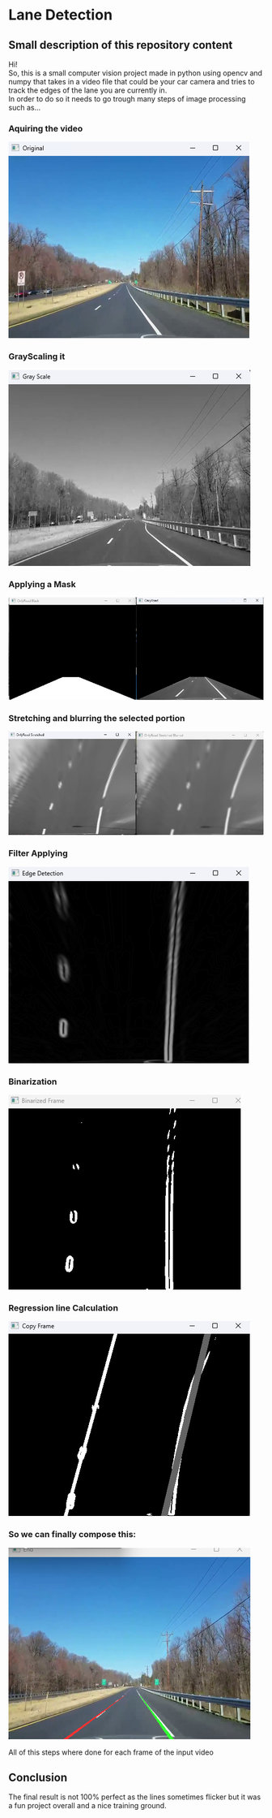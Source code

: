 # Lane Detection

## Small description of this repository content
Hi!<br>
So, this is a small computer vision project made in python using opencv and numpy that takes in a video file that could be your car camera and
tries to track the edges of the lane you are currently in.</br>
In order to do so it needs to go trough many steps of image processing such as...

### Aquiring the video

![in.png](readme_res%2Fin.png)

### GrayScaling it

![grayscale.png](readme_res%2Fgrayscale.png)

### Applying a Mask

![mask.png](readme_res%2Fmask.png)

### Stretching and blurring the selected portion


![stretch_blur.png](readme_res%2Fstretch_blur.png)

### Filter Applying


![filter.png](readme_res%2Ffilter.png)

### Binarization

![binarization.png](readme_res%2Fbinarization.png)


### Regression line Calculation

![copy.png](readme_res%2Fcopy.png)


### So we can finally compose this:
![out.png](readme_res%2Fout.png)

All of this steps where done for each frame of the input video

## Conclusion
The final result is not 100% perfect as the lines sometimes flicker but it was a fun project overall and a nice training ground.